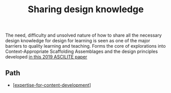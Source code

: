 ﻿---
title: Sharing design knowledge
---
The need, difficulty and unsolved nature of how to share all the necessary design knowledge for design for learning is seen as one of the major barriers to quality learning and teaching. Forms the core of explorations into Context-Appropriate Scaffolding Assemblages and the design principles developed [in this 2019 ASCILITE paper](https://djon.es/blog/2019/11/28/how-to-share-design-knowledge-in-design-for-digital-learning/)

## Path

- [[expertise-for-content-development]]



[//begin]: # "Autogenerated link references for markdown compatibility"
[expertise-for-content-development]: expertise-for-content-development "Expertise for content development"
[//end]: # "Autogenerated link references"